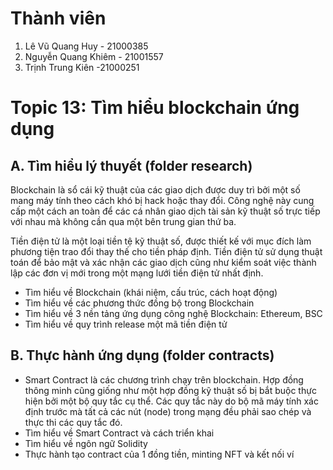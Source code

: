 # Thành viên
1. Lê Vũ Quang Huy - 21000385
2. Nguyễn Quang Khiêm - 21001557
3. Trịnh Trung Kiên -21000251

# Topic 13: Tìm hiểu blockchain ứng dụng 
## A. Tìm hiểu lý thuyết (folder research)
Blockchain là sổ cái kỹ thuật của các giao dịch được duy trì bởi một số mang máy tính theo cách khó bị hack hoặc thay đổi. Công nghệ này cung cấp một cách an toàn để các cá nhân giao dịch tài sản kỹ thuật số trực tiếp với nhau mà không cần qua một bên trung gian thứ ba.

Tiền điện tử là một loại tiền tệ kỹ thuật số, được thiết kế với mục đích làm phương tiện trao đổi thay thế cho tiền pháp định. Tiền điện tử sử dụng thuật toán để bảo mật và xác nhận các giao dịch cũng như kiểm soát việc thành lập các đơn vị mới trong một mạng lưới tiền điện tử nhất định.

- Tìm hiểu về Blockchain (khái niệm, cấu trúc, cách hoạt động)
- Tìm hiểu về các phương thức đồng bộ trong Blockchain
- Tìm hiểu về 3 nền tảng ứng dụng công nghệ Blockchain: Ethereum, BSC
- Tìm hiểu về quy trình release một mã tiền điện tử

## B. Thực hành ứng dụng (folder contracts)
- Smart Contract là các chương trình chạy trên blockchain. Hợp đồng thông minh cũng giống như một hợp đồng kỹ thuật số bị bắt buộc thực hiện bởi một bộ quy tắc cụ thể. Các quy tắc này do bộ mã máy tính xác định trước mà tất cả các nút (node) trong mạng đều phải sao chép và thực thi các quy tắc đó.
- Tìm hiểu về Smart Contract và cách triển khai
- Tìm hiểu về ngôn ngữ Solidity 
- Thực hành tạo contract của 1 đồng tiền, minting NFT và kết nối ví

